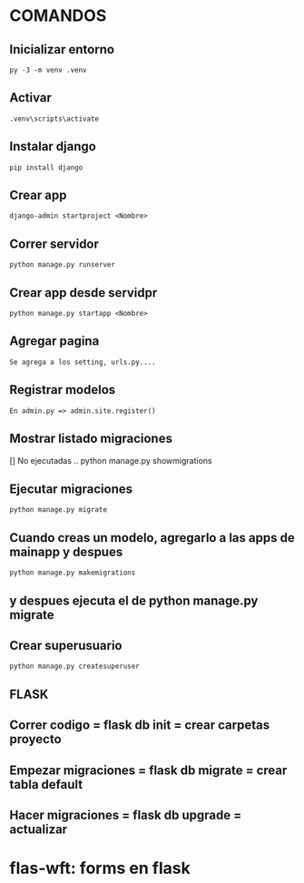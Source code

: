 # COMANDOS

## Inicializar entorno
    py -3 -m venv .venv

## Activar
    .venv\scripts\activate

## Instalar django
    pip install django

## Crear app
    django-admin startproject <Nombre>

## Correr servidor
    python manage.py runserver

## Crear app desde servidpr
    python manage.py startapp <Nombre>

## Agregar pagina
    Se agrega a los setting, urls.py....

## Registrar modelos 
    En admin.py => admin.site.register()

## Mostrar listado migraciones
[] No ejecutadas ..
    python manage.py showmigrations

## Ejecutar migraciones
    python manage.py migrate

## Cuando creas un modelo, agregarlo a las apps de mainapp y despues
    python manage.py makemigrations
## y despues ejecuta el de python manage.py migrate

## Crear superusuario
    python manage.py createsuperuser


## FLASK

## Correr codigo = flask db init = crear carpetas proyecto
## Empezar migraciones = flask db migrate = crear tabla default
## Hacer migraciones = flask db upgrade = actualizar

# flas-wft: forms en flask